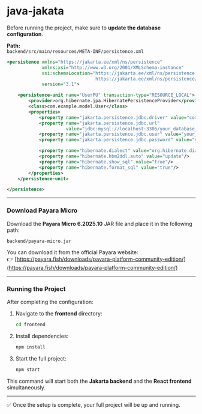 # java-jakata

Before running the project, make sure to **update the database configuration**.

**Path:**  
`backend/src/main/resources/META-INF/persistence.xml`

```xml
<persistence xmlns="https://jakarta.ee/xml/ns/persistence"
             xmlns:xsi="http://www.w3.org/2001/XMLSchema-instance"
             xsi:schemaLocation="https://jakarta.ee/xml/ns/persistence
                                 https://jakarta.ee/xml/ns/persistence/persistence_3_1.xsd"
             version="3.1">

    <persistence-unit name="UserPU" transaction-type="RESOURCE_LOCAL">
        <provider>org.hibernate.jpa.HibernatePersistenceProvider</provider>
        <class>com.example.model.User</class>
        <properties>
            <property name="jakarta.persistence.jdbc.driver" value="com.mysql.cj.jdbc.Driver"/>
            <property name="jakarta.persistence.jdbc.url"
                      value="jdbc:mysql://localhost:3306/your_database_name?useSSL=false&amp;allowPublicKeyRetrieval=true&amp;serverTimezone=UTC"/>
            <property name="jakarta.persistence.jdbc.user" value="your_username"/>
            <property name="jakarta.persistence.jdbc.password" value="your_password"/>

            <property name="hibernate.dialect" value="org.hibernate.dialect.MySQL8Dialect"/>
            <property name="hibernate.hbm2ddl.auto" value="update"/>
            <property name="hibernate.show_sql" value="true"/>
            <property name="hibernate.format_sql" value="true"/>
        </properties>
    </persistence-unit>

</persistence>
```

---

### Download Payara Micro

Download the **Payara Micro 6.2025.10** JAR file and place it in the following path:

```
backend/payara-micro.jar
```

You can download it from the official Payara website:  
👉 [https://payara.fish/downloads/payara-platform-community-edition/](https://payara.fish/downloads/payara-platform-community-edition/)

---

### Running the Project

After completing the configuration:

1. Navigate to the **frontend** directory:
   ```bash
   cd frontend
   ```

2. Install dependencies:
   ```bash
   npm install
   ```

3. Start the full project:
   ```bash
   npm start
   ```

This command will start both the **Jakarta backend** and the **React frontend** simultaneously.

---

✅ Once the setup is complete, your full project will be up and running.
